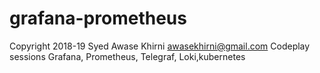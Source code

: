
# grafana-prometheus
Copyright 2018-19 Syed Awase Khirni awasekhirni@gmail.com 
Codeplay sessions
Grafana, Prometheus, Telegraf, Loki,kubernetes
